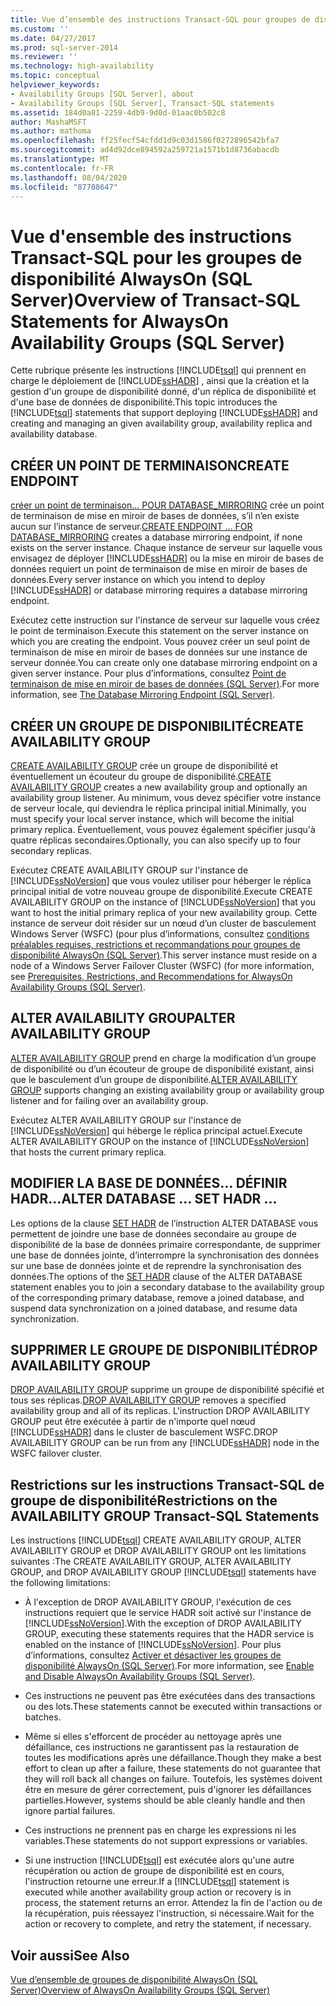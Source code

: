 ```yaml
---
title: Vue d’ensemble des instructions Transact-SQL pour groupes de disponibilité AlwaysOn (SQL Server) | Microsoft Docs
ms.custom: ''
ms.date: 04/27/2017
ms.prod: sql-server-2014
ms.reviewer: ''
ms.technology: high-availability
ms.topic: conceptual
helpviewer_keywords:
- Availability Groups [SQL Server], about
- Availability Groups [SQL Server], Transact-SQL statements
ms.assetid: 184d0a81-2259-4db9-9d0d-01aac0b502c8
author: MashaMSFT
ms.author: mathoma
ms.openlocfilehash: ff25fecf54cfdd1d9c03d1586f0272896542bfa7
ms.sourcegitcommit: ad4d92dce894592a259721a1571b1d8736abacdb
ms.translationtype: MT
ms.contentlocale: fr-FR
ms.lasthandoff: 08/04/2020
ms.locfileid: "87708647"
---
```

# <a name="overview-of-transact-sql-statements-for-alwayson-availability-groups-sql-server"></a><span data-ttu-id="a4b42-102">Vue d'ensemble des instructions Transact-SQL pour les groupes de disponibilité AlwaysOn (SQL Server)</span><span class="sxs-lookup"><span data-stu-id="a4b42-102">Overview of Transact-SQL Statements for AlwaysOn Availability Groups (SQL Server)</span></span>
  <span data-ttu-id="a4b42-103">Cette rubrique présente les instructions [!INCLUDE[tsql](../../../includes/tsql-md.md)] qui prennent en charge le déploiement de [!INCLUDE[ssHADR](../../../includes/sshadr-md.md)] , ainsi que la création et la gestion d'un groupe de disponibilité donné, d'un réplica de disponibilité et d'une base de données de disponibilité.</span><span class="sxs-lookup"><span data-stu-id="a4b42-103">This topic introduces the [!INCLUDE[tsql](../../../includes/tsql-md.md)] statements that support deploying [!INCLUDE[ssHADR](../../../includes/sshadr-md.md)] and creating and managing an given availability group, availability replica and availability database.</span></span>  
  
  
##  <a name="create-endpoint"></a><a name="CreateEndpoint"></a><span data-ttu-id="a4b42-104">CRÉER UN POINT DE TERMINAISON</span><span class="sxs-lookup"><span data-stu-id="a4b42-104">CREATE ENDPOINT</span></span>  
 <span data-ttu-id="a4b42-105">[créer un point de terminaison... POUR DATABASE_MIRRORING](/sql/t-sql/statements/create-endpoint-transact-sql) crée un point de terminaison de mise en miroir de bases de données, s’il n’en existe aucun sur l’instance de serveur.</span><span class="sxs-lookup"><span data-stu-id="a4b42-105">[CREATE ENDPOINT ... FOR DATABASE_MIRRORING](/sql/t-sql/statements/create-endpoint-transact-sql) creates a database mirroring endpoint, if none exists on the server instance.</span></span> <span data-ttu-id="a4b42-106">Chaque instance de serveur sur laquelle vous envisagez de déployer [!INCLUDE[ssHADR](../../../includes/sshadr-md.md)] ou la mise en miroir de bases de données requiert un point de terminaison de mise en miroir de bases de données.</span><span class="sxs-lookup"><span data-stu-id="a4b42-106">Every server instance on which you intend to deploy [!INCLUDE[ssHADR](../../../includes/sshadr-md.md)] or database mirroring requires a database mirroring endpoint.</span></span>  
  
 <span data-ttu-id="a4b42-107">Exécutez cette instruction sur l'instance de serveur sur laquelle vous créez le point de terminaison.</span><span class="sxs-lookup"><span data-stu-id="a4b42-107">Execute this statement on the server instance on which you are creating the endpoint.</span></span> <span data-ttu-id="a4b42-108">Vous pouvez créer un seul point de terminaison de mise en miroir de bases de données sur une instance de serveur donnée.</span><span class="sxs-lookup"><span data-stu-id="a4b42-108">You can create only one database mirroring endpoint on a given server instance.</span></span> <span data-ttu-id="a4b42-109">Pour plus d’informations, consultez [Point de terminaison de mise en miroir de bases de données &#40;SQL Server&#41;](../../database-mirroring/the-database-mirroring-endpoint-sql-server.md).</span><span class="sxs-lookup"><span data-stu-id="a4b42-109">For more information, see [The Database Mirroring Endpoint &#40;SQL Server&#41;](../../database-mirroring/the-database-mirroring-endpoint-sql-server.md).</span></span>  
  
##  <a name="create-availability-group"></a><a name="CreateAG"></a><span data-ttu-id="a4b42-110">CRÉER UN GROUPE DE DISPONIBILITÉ</span><span class="sxs-lookup"><span data-stu-id="a4b42-110">CREATE AVAILABILITY GROUP</span></span>  
 <span data-ttu-id="a4b42-111">[CREATE AVAILABILITY GROUP](/sql/t-sql/statements/create-availability-group-transact-sql) crée un groupe de disponibilité et éventuellement un écouteur du groupe de disponibilité.</span><span class="sxs-lookup"><span data-stu-id="a4b42-111">[CREATE AVAILABILITY GROUP](/sql/t-sql/statements/create-availability-group-transact-sql) creates a new availability group and optionally an availability group listener.</span></span> <span data-ttu-id="a4b42-112">Au minimum, vous devez spécifier votre instance de serveur locale, qui deviendra le réplica principal initial.</span><span class="sxs-lookup"><span data-stu-id="a4b42-112">Minimally, you must specify your local server instance, which will become the initial primary replica.</span></span> <span data-ttu-id="a4b42-113">Éventuellement, vous pouvez également spécifier jusqu'à quatre réplicas secondaires.</span><span class="sxs-lookup"><span data-stu-id="a4b42-113">Optionally, you can also specify up to four secondary replicas.</span></span>  
  
 <span data-ttu-id="a4b42-114">Exécutez CREATE AVAILABILITY GROUP sur l'instance de [!INCLUDE[ssNoVersion](../../../includes/ssnoversion-md.md)] que vous voulez utiliser pour héberger le réplica principal initial de votre nouveau groupe de disponibilité.</span><span class="sxs-lookup"><span data-stu-id="a4b42-114">Execute CREATE AVAILABILITY GROUP on the instance of [!INCLUDE[ssNoVersion](../../../includes/ssnoversion-md.md)] that you want to host the initial primary replica of your new availability group.</span></span> <span data-ttu-id="a4b42-115">Cette instance de serveur doit résider sur un nœud d’un cluster de basculement Windows Server (WSFC) (pour plus d’informations, consultez [conditions préalables requises, restrictions et recommandations pour groupes de disponibilité AlwaysOn &#40;SQL Server&#41;](prereqs-restrictions-recommendations-always-on-availability.md).</span><span class="sxs-lookup"><span data-stu-id="a4b42-115">This server instance must reside on a node of a Windows Server Failover Cluster (WSFC) (for more information, see [Prerequisites, Restrictions, and Recommendations for AlwaysOn Availability Groups &#40;SQL Server&#41;](prereqs-restrictions-recommendations-always-on-availability.md).</span></span>  
  
##  <a name="alter-availability-group"></a><a name="AlterAG"></a><span data-ttu-id="a4b42-116">ALTER AVAILABILITY GROUP</span><span class="sxs-lookup"><span data-stu-id="a4b42-116">ALTER AVAILABILITY GROUP</span></span>  
 <span data-ttu-id="a4b42-117">[ALTER AVAILABILITY GROUP](/sql/t-sql/statements/alter-availability-group-transact-sql) prend en charge la modification d’un groupe de disponibilité ou d’un écouteur de groupe de disponibilité existant, ainsi que le basculement d’un groupe de disponibilité.</span><span class="sxs-lookup"><span data-stu-id="a4b42-117">[ALTER AVAILABILITY GROUP](/sql/t-sql/statements/alter-availability-group-transact-sql) supports changing an existing availability group or availability group listener and for failing over an availability group.</span></span>  
  
 <span data-ttu-id="a4b42-118">Exécutez ALTER AVAILABILITY GROUP sur l'instance de [!INCLUDE[ssNoVersion](../../../includes/ssnoversion-md.md)] qui héberge le réplica principal actuel.</span><span class="sxs-lookup"><span data-stu-id="a4b42-118">Execute ALTER AVAILABILITY GROUP on the instance of [!INCLUDE[ssNoVersion](../../../includes/ssnoversion-md.md)] that hosts the current primary replica.</span></span>  
  
##  <a name="alter-database--set-hadr-"></a><a name="AlterDb"></a><span data-ttu-id="a4b42-119">MODIFIER LA BASE DE DONNÉES... DÉFINIR HADR...</span><span class="sxs-lookup"><span data-stu-id="a4b42-119">ALTER DATABASE ... SET HADR ...</span></span>  
 <span data-ttu-id="a4b42-120">Les options de la clause [SET HADR](/sql/t-sql/statements/alter-database-transact-sql-set-hadr) de l’instruction ALTER DATABASE vous permettent de joindre une base de données secondaire au groupe de disponibilité de la base de données primaire correspondante, de supprimer une base de données jointe, d’interrompre la synchronisation des données sur une base de données jointe et de reprendre la synchronisation des données.</span><span class="sxs-lookup"><span data-stu-id="a4b42-120">The options of the [SET HADR](/sql/t-sql/statements/alter-database-transact-sql-set-hadr) clause of the ALTER DATABASE statement enables you to join a secondary database to the availability group of the corresponding primary database, remove a joined database, and suspend data synchronization on a joined database, and resume data synchronization.</span></span>  
  
##  <a name="drop-availability-group"></a><a name="DropAG"></a><span data-ttu-id="a4b42-121">SUPPRIMER LE GROUPE DE DISPONIBILITÉ</span><span class="sxs-lookup"><span data-stu-id="a4b42-121">DROP AVAILABILITY GROUP</span></span>  
 <span data-ttu-id="a4b42-122">[DROP AVAILABILITY GROUP](/sql/t-sql/statements/drop-availability-group-transact-sql) supprime un groupe de disponibilité spécifié et tous ses réplicas.</span><span class="sxs-lookup"><span data-stu-id="a4b42-122">[DROP AVAILABILITY GROUP](/sql/t-sql/statements/drop-availability-group-transact-sql) removes a specified availability group and all of its replicas.</span></span> <span data-ttu-id="a4b42-123">L'instruction DROP AVAILABILITY GROUP peut être exécutée à partir de n'importe quel nœud [!INCLUDE[ssHADR](../../../includes/sshadr-md.md)] dans le cluster de basculement WSFC.</span><span class="sxs-lookup"><span data-stu-id="a4b42-123">DROP AVAILABILITY GROUP can be run from any [!INCLUDE[ssHADR](../../../includes/sshadr-md.md)] node in the WSFC failover cluster.</span></span>  
  
##  <a name="restrictions-on-the-availability-group-transact-sql-statements"></a><a name="Restrictions"></a><span data-ttu-id="a4b42-124">Restrictions sur les instructions Transact-SQL de groupe de disponibilité</span><span class="sxs-lookup"><span data-stu-id="a4b42-124">Restrictions on the AVAILABILITY GROUP Transact-SQL Statements</span></span>  
 <span data-ttu-id="a4b42-125">Les instructions [!INCLUDE[tsql](../../../includes/tsql-md.md)] CREATE AVAILABILITY GROUP, ALTER AVAILABILITY GROUP et DROP AVAILABILITY GROUP ont les limitations suivantes :</span><span class="sxs-lookup"><span data-stu-id="a4b42-125">The CREATE AVAILABILITY GROUP, ALTER AVAILABILITY GROUP, and DROP AVAILABILITY GROUP [!INCLUDE[tsql](../../../includes/tsql-md.md)] statements have the following limitations:</span></span>  
  
-   <span data-ttu-id="a4b42-126">À l'exception de DROP AVAILABILITY GROUP, l'exécution de ces instructions requiert que le service HADR soit activé sur l'instance de [!INCLUDE[ssNoVersion](../../../includes/ssnoversion-md.md)].</span><span class="sxs-lookup"><span data-stu-id="a4b42-126">With the exception of DROP AVAILABILITY GROUP, executing these statements requires that the HADR service is enabled on the instance of [!INCLUDE[ssNoVersion](../../../includes/ssnoversion-md.md)].</span></span> <span data-ttu-id="a4b42-127">Pour plus d’informations, consultez [Activer et désactiver les groupes de disponibilité AlwaysOn &#40;SQL Server&#41;](enable-and-disable-always-on-availability-groups-sql-server.md).</span><span class="sxs-lookup"><span data-stu-id="a4b42-127">For more information, see [Enable and Disable AlwaysOn Availability Groups &#40;SQL Server&#41;](enable-and-disable-always-on-availability-groups-sql-server.md).</span></span>  
  
-   <span data-ttu-id="a4b42-128">Ces instructions ne peuvent pas être exécutées dans des transactions ou des lots.</span><span class="sxs-lookup"><span data-stu-id="a4b42-128">These statements cannot be executed within transactions or batches.</span></span>  
  
-   <span data-ttu-id="a4b42-129">Même si elles s'efforcent de procéder au nettoyage après une défaillance, ces instructions ne garantissent pas la restauration de toutes les modifications après une défaillance.</span><span class="sxs-lookup"><span data-stu-id="a4b42-129">Though they make a best effort to clean up after a failure, these statements do not guarantee that they will roll back all changes on failure.</span></span> <span data-ttu-id="a4b42-130">Toutefois, les systèmes doivent être en mesure de gérer correctement, puis d'ignorer les défaillances partielles.</span><span class="sxs-lookup"><span data-stu-id="a4b42-130">However, systems should be able cleanly handle and then ignore partial failures.</span></span>  
  
-   <span data-ttu-id="a4b42-131">Ces instructions ne prennent pas en charge les expressions ni les variables.</span><span class="sxs-lookup"><span data-stu-id="a4b42-131">These statements do not support expressions or variables.</span></span>  
  
-   <span data-ttu-id="a4b42-132">Si une instruction [!INCLUDE[tsql](../../../includes/tsql-md.md)] est exécutée alors qu'une autre récupération ou action de groupe de disponibilité est en cours, l'instruction retourne une erreur.</span><span class="sxs-lookup"><span data-stu-id="a4b42-132">If a [!INCLUDE[tsql](../../../includes/tsql-md.md)] statement is executed while another availability group action or recovery is in process, the statement returns an error.</span></span> <span data-ttu-id="a4b42-133">Attendez la fin de l'action ou de la récupération, puis réessayez l'instruction, si nécessaire.</span><span class="sxs-lookup"><span data-stu-id="a4b42-133">Wait for the action or recovery to complete, and retry the statement, if necessary.</span></span>  
  
## <a name="see-also"></a><span data-ttu-id="a4b42-134">Voir aussi</span><span class="sxs-lookup"><span data-stu-id="a4b42-134">See Also</span></span>  
 [<span data-ttu-id="a4b42-135">Vue d’ensemble de groupes de disponibilité AlwaysOn &#40;SQL Server&#41;</span><span class="sxs-lookup"><span data-stu-id="a4b42-135">Overview of AlwaysOn Availability Groups &#40;SQL Server&#41;</span></span>](overview-of-always-on-availability-groups-sql-server.md)  
  
  
